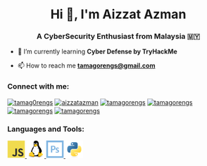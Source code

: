 <h1 align="center">Hi 👋, I'm Aizzat Azman</h1>
<h3 align="center">A CyberSecurity Enthusiast from Malaysia 🇲🇾</h3>

- 🌱 I’m currently learning **Cyber Defense by TryHackMe**

- 📫 How to reach me **tamagorengs@gmail.com**

<h3 align="left">Connect with me:</h3>
<p align="left">
<a href="https://twitter.com/tamag0rengs" target="blank"><img align="center" src="https://raw.githubusercontent.com/rahuldkjain/github-profile-readme-generator/master/src/images/icons/Social/twitter.svg" alt="tamag0rengs" height="30" width="40" /></a>
<a href="https://linkedin.com/in/aizzatazman" target="blank"><img align="center" src="https://raw.githubusercontent.com/rahuldkjain/github-profile-readme-generator/master/src/images/icons/Social/linked-in-alt.svg" alt="aizzatazman" height="30" width="40" /></a>
<a href="https://stackoverflow.com/users/tamagorengs" target="blank"><img align="center" src="https://raw.githubusercontent.com/rahuldkjain/github-profile-readme-generator/master/src/images/icons/Social/stack-overflow.svg" alt="tamagorengs" height="30" width="40" /></a>
<a href="https://fb.com/tamagorengs" target="blank"><img align="center" src="https://raw.githubusercontent.com/rahuldkjain/github-profile-readme-generator/master/src/images/icons/Social/facebook.svg" alt="tamagorengs" height="30" width="40" /></a>
<a href="https://instagram.com/tamagorengs" target="blank"><img align="center" src="https://raw.githubusercontent.com/rahuldkjain/github-profile-readme-generator/master/src/images/icons/Social/instagram.svg" alt="tamagorengs" height="30" width="40" /></a>
<a href="https://www.youtube.com/c/AizzatAzman" target="blank"><img align="center" src="https://raw.githubusercontent.com/rahuldkjain/github-profile-readme-generator/master/src/images/icons/Social/youtube.svg" alt="tamagorengs" height="30" width="40" /></a>
</p>

<h3 align="left">Languages and Tools:</h3>
<p align="left"> <a href="https://developer.mozilla.org/en-US/docs/Web/JavaScript" target="_blank" rel="noreferrer"> <img src="https://raw.githubusercontent.com/devicons/devicon/master/icons/javascript/javascript-original.svg" alt="javascript" width="40" height="40"/> </a> <a href="https://www.linux.org/" target="_blank" rel="noreferrer"> <img src="https://raw.githubusercontent.com/devicons/devicon/master/icons/linux/linux-original.svg" alt="linux" width="40" height="40"/> </a> <a href="https://www.photoshop.com/en" target="_blank" rel="noreferrer"> <img src="https://raw.githubusercontent.com/devicons/devicon/master/icons/photoshop/photoshop-line.svg" alt="photoshop" width="40" height="40"/> </a> <a href="https://www.python.org" target="_blank" rel="noreferrer"> <img src="https://raw.githubusercontent.com/devicons/devicon/master/icons/python/python-original.svg" alt="python" width="40" height="40"/> </a> </p>

